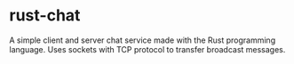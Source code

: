 # rust-chat
A simple client and server chat service made with the Rust programming language. Uses sockets with TCP protocol to transfer broadcast messages.
